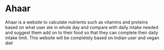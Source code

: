 # Ahaar
 Ahaar is a website to calculate nutrients such as vitamins and proteins based on what user ate in whole day and compare with daily intake needed and suggest them add on to their food so that they can complete their daily intake limit. This website will be completely based on Indian user and vegan diet
